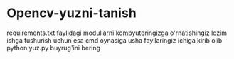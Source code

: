 # Opencv-yuzni-tanish
requirements.txt faylidagi modullarni kompyuteringizga o'rnatishingiz lozim 
ishga tushurish uchun esa 
cmd oynasiga usha fayllaringiz ichiga kirib olib 
python yuz.py 
buyrug'ini bering

